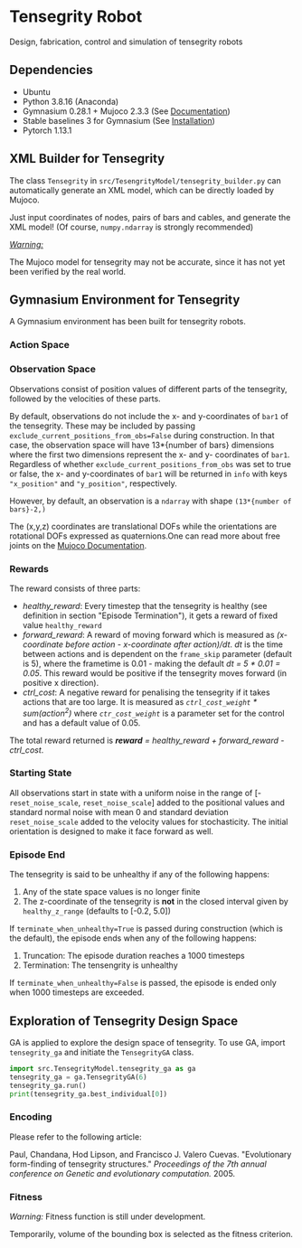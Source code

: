 # Tensegrity Robot
Design, fabrication, control and simulation of tensegrity robots

## Dependencies
- Ubuntu
- Python 3.8.16 (Anaconda)
- Gymnasium 0.28.1 + Mujoco 2.3.3 (See [Documentation][gym-doc])
- Stable baselines 3 for Gymnasium (See [Installation][sb3-doc])
- Pytorch 1.13.1

[gym-doc]: https://gymnasium.farama.org/environments/mujoco/
[sb3-doc]: https://stable-baselines3.readthedocs.io/en/master/guide/install.html

## XML Builder for Tensegrity
The class `Tensegrity` in `src/TesengrityModel/tensegrity_builder.py` can automatically generate an XML model, which can be directly loaded by Mujoco.

Just input coordinates of nodes, pairs of bars and cables, and generate the XML model!
(Of course, `numpy.ndarray` is strongly recommended)

<u><i>Warning:</i></u>

The Mujoco model for tensegrity may not be accurate, since it has not yet been verified by the real world.

## Gymnasium Environment for Tensegrity
A Gymnasium environment has been built for tensegrity robots.

### Action Space

### Observation Space
Observations consist of position values of different parts of the tensegrity, followed by the velocities of these
parts.

By default, observations do not include the x- and y-coordinates of `bar1` of the tensegrity. These may be included
by passing `exclude_current_positions_from_obs=False` during construction.
In that case, the observation space will have 13*{number of bars} dimensions where the first two dimensions
represent the x- and y- coordinates of `bar1`.
Regardless of whether `exclude_current_positions_from_obs` was set to true or false, the x- and y-coordinates of
`bar1` will be returned in `info` with keys `"x_position"` and `"y_position"`, respectively.

However, by default, an observation is a `ndarray` with shape `(13*{number of bars}-2,)`

The (x,y,z) coordinates are translational DOFs while the orientations are rotational
DOFs expressed as quaternions.One can read more about free joints on the
[Mujoco Documentation][mujoco-doc].

[mujoco-doc]: https://mujoco.readthedocs.io/en/latest/XMLreference.html

### Rewards
The reward consists of three parts:
- *healthy_reward*: Every timestep that the tensegrity is healthy (see definition in section "Episode Termination"),
     it gets a reward of fixed value `healthy_reward`
- *forward_reward*: A reward of moving forward which is measured as
*(x-coordinate before action - x-coordinate after action)/dt*. *dt* is the time
between actions and is dependent on the `frame_skip` parameter (default is 5),
where the frametime is 0.01 - making the default *dt = 5 * 0.01 = 0.05*.
This reward would be positive if the tensegrity moves forward (in positive x direction).
- *ctrl_cost*: A negative reward for penalising the tensegrity if it takes actions
that are too large. It is measured as *`ctrl_cost_weight` * sum(action<sup>2</sup>)*
where *`ctr_cost_weight`* is a parameter set for the control and has a default value of 0.05.

The total reward returned is ***reward*** *=* *healthy_reward + forward_reward - ctrl_cost*.

### Starting State
All observations start in state with a uniform noise in the range
    of [-`reset_noise_scale`, `reset_noise_scale`] added to the positional values and standard normal noise
    with mean 0 and standard deviation `reset_noise_scale` added to the velocity values for
    stochasticity. The initial orientation is designed to make it face forward as well.

### Episode End
The tensegrity is said to be unhealthy if any of the following happens:

1. Any of the state space values is no longer finite
2. The z-coordinate of the tensegrity is **not** in the closed interval given by `healthy_z_range`
(defaults to [-0.2, 5.0])

If `terminate_when_unhealthy=True` is passed during construction (which is the default),
   the episode ends when any of the following happens:

1. Truncation: The episode duration reaches a 1000 timesteps
2. Termination: The tensengrity is unhealthy

If `terminate_when_unhealthy=False` is passed, the episode is ended only when 1000 timesteps are exceeded.

## Exploration of Tensegrity Design Space
GA is applied to explore the design space of tensegrity. To use GA, import `tensegrity_ga` and initiate the 
`TensegrityGA` class.
```python
import src.TensegrityModel.tensegrity_ga as ga
tensegrity_ga = ga.TensegrityGA(6)
tensegrity_ga.run()
print(tensegrity_ga.best_individual[0])
```

### Encoding
Please refer to the following article:

Paul, Chandana, Hod Lipson, and Francisco J. Valero Cuevas. "Evolutionary form-finding of tensegrity structures." 
_Proceedings of the 7th annual conference on Genetic and evolutionary computation._ 2005.

### Fitness

_Warning:_ Fitness function is still under development.

Temporarily, volume of the bounding box is selected as the fitness criterion.

